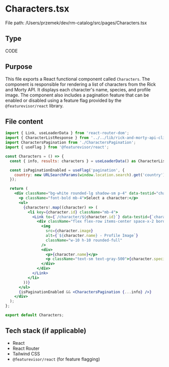 # Characters.tsx
File path: /Users/przemek/dev/rm-catalog/src/pages/Characters.tsx

## Type
CODE

## Purpose
This file exports a React functional component called `Characters`. The component is responsible for rendering a list of characters from the Rick and Morty API. It displays each character's name, species, and profile image. The component also includes a pagination feature that can be enabled or disabled using a feature flag provided by the `@featurevisor/react` library.

## File content
```jsx
import { Link, useLoaderData } from 'react-router-dom';
import { CharacterListResponse } from '../../lib/rick-and-morty-api-client';
import CharactersPagination from './CharactersPagination';
import { useFlag } from '@featurevisor/react';

const Characters = () => {
  const { info, results: characters } = useLoaderData() as CharacterListResponse;

  const isPaginationEnabled = useFlag('pagination', {
    country: new URLSearchParams(window.location.search).get('country'),
  });

  return (
    <div className="bg-white rounded-lg shadow-sm p-4" data-testid="characters-list">
      <p className="font-bold mb-4">Select a character:</p>
      <ul>
        {characters!.map((character) => (
          <li key={character.id} className="mb-4">
            <Link to={`/character/${character.id}`} data-testid={`character-link-${character.id}`}>
              <div className="flex flex-row items-center space-x-2 border border-gray-100 rounded-md hover:border-blue-200 hover:bg-blue-100/50 p-4">
                <img
                  src={character.image}
                  alt={`${character.name} - Profile Image`}
                  className="w-10 h-10 rounded-full"
                />
                <div>
                  <p>{character.name}</p>
                  <p className="text-sm text-gray-500">{character.species}</p>
                </div>
              </div>
            </Link>
          </li>
        ))}
      </ul>
      {isPaginationEnabled && <CharactersPagination {...info} />}
    </div>
  );
};

export default Characters;
```

## Tech stack (if applicable)
- React
- React Router
- Tailwind CSS
- `@featurevisor/react` (for feature flagging)